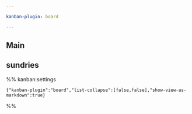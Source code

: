 ```yaml
---

kanban-plugin: board

---
```


## Main



## sundries





%% kanban:settings
```
{"kanban-plugin":"board","list-collapse":[false,false],"show-view-as-markdown":true}
```
%%